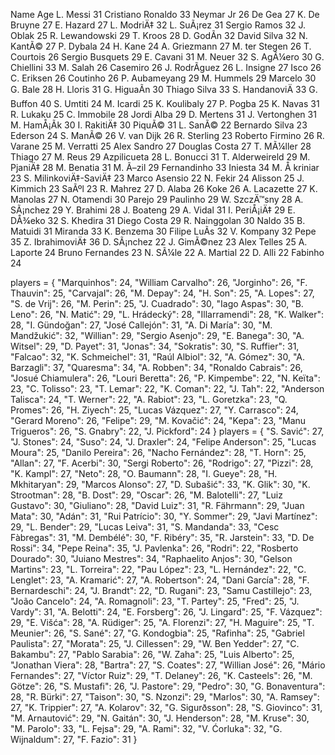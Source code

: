 Name	Age
L. Messi	31
Cristiano Ronaldo	33
Neymar Jr	26
De Gea	27
K. De Bruyne	27
E. Hazard	27
L. ModriÄ‡	32
L. SuÃ¡rez	31
Sergio Ramos	32
J. Oblak	25
R. Lewandowski	29
T. Kroos	28
D. GodÃ­n	32
David Silva	32
N. KantÃ©	27
P. Dybala	24
H. Kane	24
A. Griezmann	27
M. ter Stegen	26
T. Courtois	26
Sergio Busquets	29
E. Cavani	31
M. Neuer	32
S. AgÃ¼ero	30
G. Chiellini	33
M. Salah	26
Casemiro	26
J. RodrÃ­guez	26
L. Insigne	27
Isco	26
C. Eriksen	26
Coutinho	26
P. Aubameyang	29
M. Hummels	29
Marcelo	30
G. Bale	28
H. Lloris	31
G. HiguaÃ­n	30
Thiago Silva	33
S. HandanoviÄ	33
G. Buffon	40
S. Umtiti	24
M. Icardi	25
K. Koulibaly	27
P. Pogba	25
K. Navas	31
R. Lukaku	25
C. Immobile	28
Jordi Alba	29
D. Mertens	31
J. Vertonghen	31
M. HamÅ¡Ã­k	30
I. RakitiÄ‡	30
PiquÃ©	31
L. SanÃ©	22
Bernardo Silva	23
Ederson	24
S. ManÃ©	26
V. van Dijk	26
R. Sterling	23
Roberto Firmino	26
R. Varane	25
M. Verratti	25
Alex Sandro	27
Douglas Costa	27
T. MÃ¼ller	28
Thiago	27
M. Reus	29
Azpilicueta	28
L. Bonucci	31
T. Alderweireld	29
M. PjaniÄ‡	28
M. Benatia	31
M. Ã–zil	29
Fernandinho	33
Iniesta	34
M. Å kriniar	23
S. MilinkoviÄ‡-SaviÄ‡	23
Marco Asensio	22
N. Fekir	24
Alisson	25
J. Kimmich	23
SaÃºl	23
R. Mahrez	27
D. Alaba	26
Koke	26
A. Lacazette	27
K. Manolas	27
N. Otamendi	30
Parejo	29
Paulinho	29
W. SzczÄ™sny	28
A. SÃ¡nchez	29
Y. Brahimi	28
J. Boateng	29
A. Vidal	31
I. PeriÅ¡iÄ‡	29
E. DÅ¾eko	32
S. Khedira	31
Diego Costa	29
R. Nainggolan	30
Naldo	35
B. Matuidi	31
Miranda	33
K. Benzema	30
Filipe LuÃ­s	32
V. Kompany	32
Pepe	35
Z. IbrahimoviÄ‡	36
D. SÃ¡nchez	22
J. GimÃ©nez	23
Alex Telles	25
A. Laporte	24
Bruno Fernandes	23
N. SÃ¼le	22
A. Martial	22
D. Alli	22
Fabinho	24

players = {
    "Marquinhos": 24,
    "William Carvalho": 26,
    "Jorginho": 26,
    "F. Thauvin": 25,
    "Carvajal": 26,
    "M. Depay": 24,
    "H. Son": 25,
    "A. Lopes": 27,
    "S. de Vrij": 26,
    "M. Perin": 25,
    "J. Cuadrado": 30,
    "Iago Aspas": 30,
    "B. Leno": 26,
    "N. Matić": 29,
    "L. Hrádecký": 28,
    "Illarramendi": 28,
    "K. Walker": 28,
    "I. Gündoğan": 27,
    "José Callejón": 31,
    "A. Di María": 30,
    "M. Mandžukić": 32,
    "Willian": 29,
    "Sergio Asenjo": 29,
    "E. Banega": 30,
    "A. Witsel": 29,
    "D. Payet": 31,
    "Jonas": 34,
    "Sokratis": 30,
    "S. Ruffier": 31,
    "Falcao": 32,
    "K. Schmeichel": 31,
    "Raúl Albiol": 32,
    "A. Gómez": 30,
    "A. Barzagli": 37,
    "Quaresma": 34,
    "A. Robben": 34,
    "Ronaldo Cabrais": 26,
    "Josué Chiamulera": 26,
    "Louri Beretta": 26,
    "P. Kimpembe": 22,
    "N. Keïta": 23,
    "C. Tolisso": 23,
    "T. Lemar": 22,
    "K. Coman": 22,
    "J. Tah": 22,
    "Anderson Talisca": 24,
    "T. Werner": 22,
    "A. Rabiot": 23,
    "L. Goretzka": 23,
    "Q. Promes": 26,
    "H. Ziyech": 25,
    "Lucas Vázquez": 27,
    "Y. Carrasco": 24,
    "Gerard Moreno": 26,
    "Felipe": 29,
    "M. Kovačić": 24,
    "Kepa": 23,
    "Manu Trigueros": 26,
    "S. Gnabry": 22,
    "J. Pickford": 24
}
players = {
    "S. Savić": 27,
    "J. Stones": 24,
    "Suso": 24,
    "J. Draxler": 24,
    "Felipe Anderson": 25,
    "Lucas Moura": 25,
    "Danilo Pereira": 26,
    "Nacho Fernández": 28,
    "T. Horn": 25,
    "Allan": 27,
    "F. Acerbi": 30,
    "Sergi Roberto": 26,
    "Rodrigo": 27,
    "Pizzi": 28,
    "K. Kampl": 27,
    "Neto": 28,
    "O. Baumann": 28,
    "I. Gueye": 28,
    "H. Mkhitaryan": 29,
    "Marcos Alonso": 27,
    "D. Subašić": 33,
    "K. Glik": 30,
    "K. Strootman": 28,
    "B. Dost": 29,
    "Oscar": 26,
    "M. Balotelli": 27,
    "Luiz Gustavo": 30,
    "Giuliano": 28,
    "David Luiz": 31,
    "R. Fährmann": 29,
    "Juan Mata": 30,
    "Adán": 31,
    "Rui Patrício": 30,
    "Y. Sommer": 29,
    "Javi Martínez": 29,
    "L. Bender": 29,
    "Lucas Leiva": 31,
    "S. Mandanda": 33,
    "Cesc Fàbregas": 31,
    "M. Dembélé": 30,
    "F. Ribéry": 35,
    "R. Jarstein": 33,
    "D. De Rossi": 34,
    "Pepe Reina": 35,
    "J. Pavlenka": 26,
    "Rodri": 22,
    "Rosberto Dourado": 30,
    "Juiano Mestres": 34,
    "Raphaelito Anjos": 30,
    "Gelson Martins": 23,
    "L. Torreira": 22,
    "Pau López": 23,
    "L. Hernández": 22,
    "C. Lenglet": 23,
    "A. Kramarić": 27,
    "A. Robertson": 24,
    "Dani García": 28,
    "F. Bernardeschi": 24,
    "J. Brandt": 22,
    "D. Rugani": 23,
    "Samu Castillejo": 23,
    "João Cancelo": 24,
    "A. Romagnoli": 23,
    "T. Partey": 25,
    "Fred": 25,
    "J. Vardy": 31,
    "A. Belotti": 24,
    "E. Forsberg": 26,
    "J. Lingard": 25,
    "F. Vázquez": 29,
    "E. Višća": 28,
    "A. Rüdiger": 25,
    "A. Florenzi": 27,
    "H. Maguire": 25,
    "T. Meunier": 26,
    "S. Sané": 27,
    "G. Kondogbia": 25,
    "Rafinha": 25,
    "Gabriel Paulista": 27,
    "Morata": 25,
    "J. Cillessen": 29,
    "W. Ben Yedder": 27,
    "C. Bakambu": 27,
    "Pablo Sarabia": 26,
    "W. Zaha": 25,
    "Luis Alberto": 25,
    "Jonathan Viera": 28,
    "Bartra": 27,
    "S. Coates": 27,
    "Willian José": 26,
    "Mário Fernandes": 27,
    "Víctor Ruiz": 29,
    "T. Delaney": 26,
    "K. Casteels": 26,
    "M. Götze": 26,
    "S. Mustafi": 26,
    "J. Pastore": 29,
    "Pedro": 30,
    "G. Bonaventura": 28,
    "R. Bürki": 27,
    "Taison": 30,
    "S. Nzonzi": 29,
    "Marlos": 30,
    "A. Ramsey": 27,
    "K. Trippier": 27,
    "A. Kolarov": 32,
    "G. Sigurðsson": 28,
    "S. Giovinco": 31,
    "M. Arnautović": 29,
    "N. Gaitán": 30,
    "J. Henderson": 28,
    "M. Kruse": 30,
    "M. Parolo": 33,
    "L. Fejsa": 29,
    "A. Rami": 32,
    "V. Ćorluka": 32,
    "G. Wijnaldum": 27,
    "F. Fazio": 31
}
